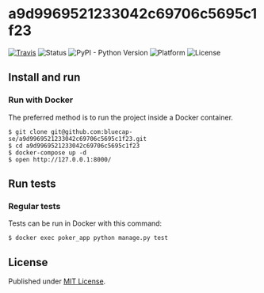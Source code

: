 # a9d9969521233042c69706c5695c1f23

[![Travis](https://img.shields.io/travis/bluecap-se/a9d9969521233042c69706c5695c1f23.svg)](https://travis-ci.org/bluecap-se/a9d9969521233042c69706c5695c1f23)
![Status](https://img.shields.io/badge/status-stable-brightgreen.svg)
![PyPI - Python Version](https://img.shields.io/badge/python-3.7-blue.svg)
![Platform](https://img.shields.io/badge/platform-osx-lightgrey.svg)
![License](https://img.shields.io/badge/license-MIT-blue.svg)

## Install and run

### Run with Docker

The preferred method is to run the project inside a Docker container.

```
$ git clone git@github.com:bluecap-se/a9d9969521233042c69706c5695c1f23.git
$ cd a9d9969521233042c69706c5695c1f23
$ docker-compose up -d
$ open http://127.0.0.1:8000/
```

## Run tests

### Regular tests

Tests can be run in Docker with this command:

```
$ docker exec poker_app python manage.py test
```

## License

Published under [MIT License](https://github.com/bluecap-se/a9d9969521233042c69706c5695c1f23/develop/LICENSE).

